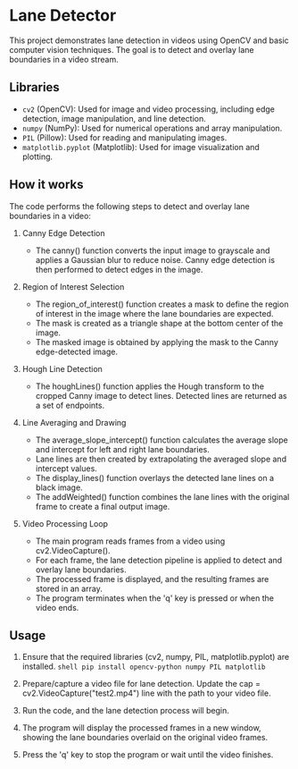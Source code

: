 # Lane Detector
This project demonstrates lane detection in videos using OpenCV and basic computer vision techniques. The goal is to detect and overlay lane boundaries in a video stream.

## Libraries
- `cv2` (OpenCV): Used for image and video processing, including edge detection, image manipulation, and line detection.
- `numpy` (NumPy): Used for numerical operations and array manipulation.
- `PIL` (Pillow): Used for reading and manipulating images.
- `matplotlib.pyplot` (Matplotlib): Used for image visualization and plotting.

## How it works
The code performs the following steps to detect and overlay lane boundaries in a video:
1. Canny Edge Detection
   - The canny() function converts the input image to grayscale and applies a Gaussian blur to reduce noise. Canny edge detection is then performed to detect edges in the image.
2. Region of Interest Selection
   - The region_of_interest() function creates a mask to define the region of interest in the image where the lane boundaries are expected.
   - The mask is created as a triangle shape at the bottom center of the image.
   - The masked image is obtained by applying the mask to the Canny edge-detected image.

3. Hough Line Detection
   - The houghLines() function applies the Hough transform to the cropped Canny image to detect lines. Detected lines are returned as a set of endpoints.

4. Line Averaging and Drawing
   - The average_slope_intercept() function calculates the average slope and intercept for left and right lane boundaries.
   - Lane lines are then created by extrapolating the averaged slope and intercept values.
   - The display_lines() function overlays the detected lane lines on a black image.
   - The addWeighted() function combines the lane lines with the original frame to create a final output image.

5. Video Processing Loop
   - The main program reads frames from a video using cv2.VideoCapture().
   - For each frame, the lane detection pipeline is applied to detect and overlay lane boundaries.
   - The processed frame is displayed, and the resulting frames are stored in an array.
   - The program terminates when the 'q' key is pressed or when the video ends.


## Usage
1. Ensure that the required libraries (cv2, numpy, PIL, matplotlib.pyplot) are installed.
   `` shell
   pip install opencv-python numpy PIL matplotlib
   ``
   
3. Prepare/capture a video file for lane detection. Update the cap = cv2.VideoCapture("test2.mp4") line with the path to your video file.
4. Run the code, and the lane detection process will begin.
5. The program will display the processed frames in a new window, showing the lane boundaries overlaid on the original video frames.
6. Press the 'q' key to stop the program or wait until the video finishes.
